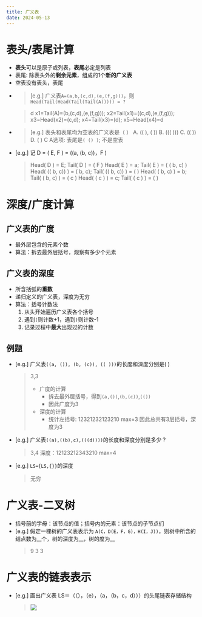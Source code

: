 ```yaml
---
title: 广义表
date: 2024-05-13
---
```


# 表头/表尾计算
- **表头**可以是原子或列表，**表尾**必定是列表
- 表尾: 除表头外的**剩余元素**，组成的1个**新的广义表**
- 空表没有表头，表尾

<!-- more -->

- > [e.g.] 广义表`A=(a,b,(c,d),(e,(f,g)))`，则`Head(Tail(Head(Tail(Tail(A))))) = ?`

    > d
    > x1=Tail(A)=(b,(c,d),(e,(f,g)));
    > x2=Tail(x1)=((c,d),(e,(f,g)));
    > x3=Head(x2)=(c,d);
    > x4=Tail(x3)=(d);
    > x5=Head(x4)=d


- > [e.g.] 表头和表尾均为空表的广义表是（   ）
    A. (( ), ( ))      B. ((( )))      C. (( ))      D. ( )
    > C
    > A选项: 表尾是`( () )`; 不是空表

- [e.g.] 记 D = ( E, F ) =  ((a, (b, c))，F )
    > Head( D ) = E; Tail( D ) = ( F )
    > Head( E ) = a; Tail( E ) = ( ( b, c) )
    > Head( (( b, c)) ) = ( b, c); Tail( (( b, c)) ) = ( )
    > Head( ( b, c) ) = b; Tail( ( b, c) ) = ( c )
    > Head( ( c ) ) = c; Tail( ( c ) ) = ( )

# 深度/广度计算
## 广义表的广度
- 最外层包含的元素个数
- 算法：拆去最外层括号，观察有多少个元素

## 广义表的深度
- 所含括弧的**重数**
- 递归定义的广义表，深度为无穷
- 算法：括号计数法
    1. 从头开始遍历广义表各个括号
    2. 遇到`(`则计数+1，遇到`)`则计数-1
    3. 记录过程中**最大**出现过的计数


## 例题
- [e.g.] 广义表`((a, ()), (b, (c)), (( )))`的长度和深度分别是(   )
    > 3,3
    > - 广度的计算
    >   - 拆去最外层括号，得到`(a,())`,`(b,(c))`,`(())`
    >   - 因此广度为3
    > - 深度的计算
    >   - 统计左括号: 12321232123210 max=3
    >   因此总共有3层括号，深度为3

- [e.g.] 广义表`((a),((b),c),(((d))))`的长度和深度分别是多少？
    > 3,4
    > 深度：12123212343210 max=4

- [e.g.] `LS={LS,{}}`的深度
    > 无穷

# 广义表-二叉树
- 括号前的字母：该节点的值；括号内的元素：该节点的子节点们
- [e.g.] 假定一棵树的广义表表示为 `A(C，D(E，F，G)，H(I，J))`，则树中所含的结点数为__个，树的深度为__，树的度为__
    > 9 3 3

# 广义表的链表表示
- [e.g.] 画出广义表 LS＝（（），（e），（a，（b，c，d）））的头尾链表存储结构
    > <img src="/img/link_table.png">

